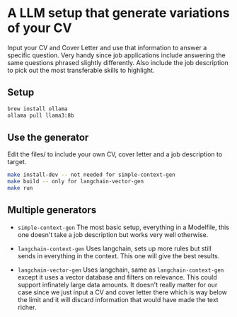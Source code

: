 # A LLM setup that generate variations of your CV

Input your CV and Cover Letter and use that information to answer a specific question. Very handy since job applications include answering the same questions phrased slightly differently. Also include the job description to pick out the most transferable skills to highlight.

## Setup

```sh
brew install ollama
ollama pull llama3:8b
```

## Use the generator

Edit the files/ to include your own CV, cover letter and a job description to target.

```sh
make install-dev -- not needed for simple-context-gen
make build -- only for langchain-vector-gen
make run
```

## Multiple generators

- `simple-context-gen`
  The most basic setup, everything in a Modelfile, this one doesn't take a job description but works very well otherwise.

- `langchain-context-gen`
  Uses langchain, sets up more rules but still sends in everything in the context. This one will give the best results.

- `langchain-vector-gen`
  Uses langchain, same as `langchain-context-gen` except it uses a vector database and filters on relevance. This could support infinately large data amounts. It doesn't really matter for our case since we just input a CV and cover letter there which is way below the limit and it will discard information that would have made the text richer.
